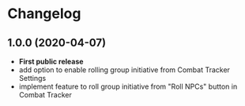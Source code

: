 # Changelog

## 1.0.0 (2020-04-07)

- **First public release**
- add option to enable rolling group initiative from Combat Tracker Settings
- implement feature to roll group initiative from "Roll NPCs" button in Combat Tracker
